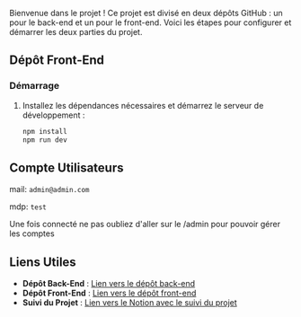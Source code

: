 Bienvenue dans le projet ! Ce projet est divisé en deux dépôts GitHub : un pour le back-end et un pour le front-end. 
Voici les étapes pour configurer et démarrer les deux parties du projet.

## Dépôt Front-End

### Démarrage

1. Installez les dépendances nécessaires et démarrez le serveur de développement :
    ```bash
    npm install
    npm run dev
    ```


## Compte Utilisateurs
mail: ```admin@admin.com```

mdp: ```test```

Une fois connecté ne pas oubliez d'aller sur le /admin pour pouvoir gérer les comptes

## Liens Utiles

- **Dépôt Back-End** : [Lien vers le dépôt back-end](https://github.com/Sairkko/ChallengeStack2)
- **Dépôt Front-End** : [Lien vers le dépôt front-end](https://github.com/Michael89100/ChallengeStack2_Front)
- **Suivi du Projet** : [Lien vers le Notion avec le suivi du projet](https://jeremyrossi123.notion.site/Taches-992f91ae99834a889be9db2ed5c766dd?pvs=4)
